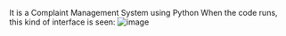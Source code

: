It is a Complaint Management System using Python
When the code runs, this kind of interface is seen:
![image](https://github.com/HimanshuDekate/Complaint-Management-System-using-Python/assets/88728439/c38e7453-4043-4823-9a74-81bfbac73128)
